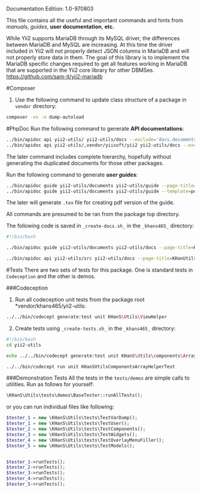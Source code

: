 Documentation Edition: 1.0-970803

This file contains all the useful and important commands and hints from _manuals_, *guides*, **user documentation**, __etc.__

While Yii2 supports MariaDB through its MySQL driver, the differences between MariaDB and MySQL are increasing. At this time the driver included in Yii2 will not properly detect JSON columns in MariaDB and will not properly store data in them.
The goal of this library is to implement the MariaDB specific changes required to get all features working in MariaDB that are supported in the Yii2 core library for other DBMSes.
https://github.com/sam-it/yii2-mariadb


#Composer
1. Use the following command to update class structure of a package in `vendor` directory:

```bash
composer -vv -o dump-autoload
```

#PhpDoc
Run the following command to generate **API documentations**:

```bash
../bin/apidoc api yii2-utils/ yii2-utils/docs --exclude='docs,documents,tests' --page-title=KHanUtils --interactive=0 --guide=../guide
../bin/apidoc api yii2-utils/,vendor/yiisoft/yii2 yii2-utils/docs --exclude='vendor,docs,documents,tests' --page-title=KHanUtils --interactive=0 --guide=../guide

```
The later command includes complete hierarchy, hopefully without generating the duplicated documents for those other packages.


Run the following command to generate **_user guides_**:

```bash
../bin/apidoc guide yii2-utils/documents yii2-utils/guide --page-title=KHanUtils --interactive=0 --guide-prefix= --apiDocs=../docs
../bin/apidoc guide yii2-utils/documents yii2-utils/guide --template=pdf --page-title=KHanUtils --interactive=0 --apiDocs=../docs 
```
The later will generate `.tex` file for creating pdf version of the guide.
 
All commands are presumed to be ran from the package top directory.

The following code is saved in `_create-docs.sh_` in the `_khans465_` directory:

```bash
#!/bin/bash

../bin/apidoc guide yii2-utils/documents yii2-utils/docs --page-title=KHanUtils --interactive=0 --guide-prefix=g_ api-docs=yii2-utils/docs

../bin/apidoc api yii2-utils/src yii2-utils/docs --page-title=KHanUtils --interactive=0 --guide-prefix=g_ api-docs=yii2-utils/docs
``` 

#Tests
There are two sets of tests for this package. One is standard tests in `Codeception` and the other is demos.

###Codeception
1. Run all codeception unit tests from the package root *vendor/khans465/yii2-utils:

```bash
../../bin/codecept generate:test unit KHanS\Utils\ViewHelper
```
2. Create tests using  `_create-tests.sh_` in the `_khans465_` directory:

```bash
#!/bin/bash
cd yii2-utils

echo ../../bin/codecept generate:test unit KHanS\Utils\components\ArrayHelper

../../bin/codecept run unit KHanSUtilsComponentsArrayHelperTest
```

###Demonstration Tests
All the tests in the `tests/demos` are simple calls to utilities. Run as follows for yourself:

```php
\KHanS\Utils\tests\demos\BaseTester::runAllTests();
```

or you can run individual files like following:

```php
$tester_1 = new \KHanS\Utils\tests\TestVarDump();
$tester_1 = new \KHanS\Utils\tests\TestUser();
$tester_2 = new \KHanS\Utils\tests\TestComponents();
$tester_3 = new \KHanS\Utils\tests\TestWidgets();
$tester_4 = new \KHanS\Utils\tests\TestOverlayMenuFiller();
$tester_5 = new \KHanS\Utils\tests\TestModels();


$tester_1->runTests();
$tester_2->runTests();
$tester_3->runTests();
$tester_4->runTests();
$tester_5->runTests();
```
